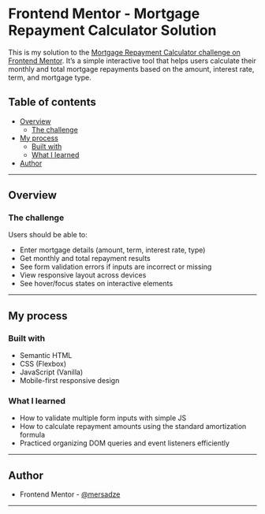 # Frontend Mentor - Mortgage Repayment Calculator Solution

This is my solution to the [Mortgage Repayment Calculator challenge on Frontend Mentor](https://www.frontendmentor.io/challenges/mortgage-repayment-calculator-Galx1LXK73). It’s a simple interactive tool that helps users calculate their monthly and total mortgage repayments based on the amount, interest rate, term, and mortgage type.

## Table of contents

- [Overview](#overview)
  - [The challenge](#the-challenge)
- [My process](#my-process)
  - [Built with](#built-with)
  - [What I learned](#what-i-learned)
- [Author](#author)

---

## Overview

### The challenge

Users should be able to:

- Enter mortgage details (amount, term, interest rate, type)
- Get monthly and total repayment results
- See form validation errors if inputs are incorrect or missing
- View responsive layout across devices
- See hover/focus states on interactive elements

---

## My process

### Built with

- Semantic HTML
- CSS (Flexbox)
- JavaScript (Vanilla)
- Mobile-first responsive design

### What I learned

- How to validate multiple form inputs with simple JS
- How to calculate repayment amounts using the standard amortization formula
- Practiced organizing DOM queries and event listeners efficiently

---

## Author

- Frontend Mentor - [@mersadze](https://www.frontendmentor.io/profile/mersadze)

---